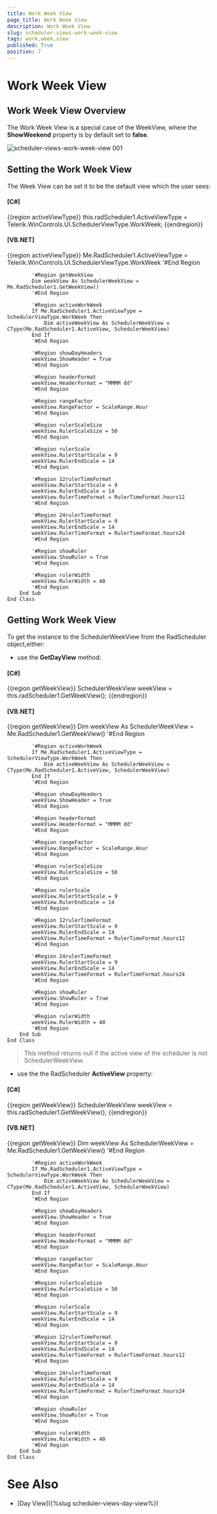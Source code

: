 ```yaml
---
title: Work Week View
page_title: Work Week View
description: Work Week View
slug: scheduler-views-work-week-view
tags: work,week,view
published: True
position: 7
---
```


# Work Week View



## Work Week View Overview

The Work Week View is a special case of the WeekView, where the
          __ShowWeekend__ property is by default set to
          __false__.
        

![scheduler-views-work-week-view 001](images/scheduler-views-work-week-view001.png)

## Setting the Work Week View

The Week View can be set it to be the default view which the user sees:

#### __[C#]__

{{region activeViewType}}
	            this.radScheduler1.ActiveViewType = Telerik.WinControls.UI.SchedulerViewType.WorkWeek;
	{{endregion}}



#### __[VB.NET]__

{{region activeViewType}}
	        Me.RadScheduler1.ActiveViewType = Telerik.WinControls.UI.SchedulerViewType.WorkWeek
	        '#End Region
	
	        '#Region getWeekView
	        Dim weekView As SchedulerWeekView = Me.RadScheduler1.GetWeekView()
	        '#End Region
	
	        '#Region activeWorkWeek
	        If Me.RadScheduler1.ActiveViewType = SchedulerViewType.WorkWeek Then
	            Dim activeWeekView As SchedulerWeekView = CType(Me.RadScheduler1.ActiveView, SchedulerWeekView)
	        End If
	        '#End Region
	
	        '#Region showDayHeaders
	        weekView.ShowHeader = True
	        '#End Region
	
	        '#Region headerFormat
	        weekView.HeaderFormat = "MMMM dd"
	        '#End Region
	
	        '#Region rangeFactor
	        weekView.RangeFactor = ScaleRange.Hour
	        '#End Region
	
	        '#Region rulerScaleSize
	        weekView.RulerScaleSize = 50
	        '#End Region
	
	        '#Region rulerScale
	        weekView.RulerStartScale = 9
	        weekView.RulerEndScale = 14
	        '#End Region
	
	        '#Region 12rulerTimeFormat
	        weekView.RulerStartScale = 9
	        weekView.RulerEndScale = 14
	        weekView.RulerTimeFormat = RulerTimeFormat.hours12
	        '#End Region
	
	        '#Region 24rulerTimeFormat
	        weekView.RulerStartScale = 9
	        weekView.RulerEndScale = 14
	        weekView.RulerTimeFormat = RulerTimeFormat.hours24
	        '#End Region
	
	        '#Region showRuler
	        weekView.ShowRuler = True
	        '#End Region
	
	        '#Region rulerWidth
	        weekView.RulerWidth = 40
	        '#End Region
	    End Sub
	End Class



## Getting Work Week View

To get the instance to the SchedulerWeekView from the RadScheduler object,either:

* use the __GetDayView__ method:
            

#### __[C#]__

{{region getWeekView}}
	            SchedulerWeekView weekView = this.radScheduler1.GetWeekView();
	{{endregion}}



#### __[VB.NET]__

{{region getWeekView}}
	        Dim weekView As SchedulerWeekView = Me.RadScheduler1.GetWeekView()
	        '#End Region
	
	        '#Region activeWorkWeek
	        If Me.RadScheduler1.ActiveViewType = SchedulerViewType.WorkWeek Then
	            Dim activeWeekView As SchedulerWeekView = CType(Me.RadScheduler1.ActiveView, SchedulerWeekView)
	        End If
	        '#End Region
	
	        '#Region showDayHeaders
	        weekView.ShowHeader = True
	        '#End Region
	
	        '#Region headerFormat
	        weekView.HeaderFormat = "MMMM dd"
	        '#End Region
	
	        '#Region rangeFactor
	        weekView.RangeFactor = ScaleRange.Hour
	        '#End Region
	
	        '#Region rulerScaleSize
	        weekView.RulerScaleSize = 50
	        '#End Region
	
	        '#Region rulerScale
	        weekView.RulerStartScale = 9
	        weekView.RulerEndScale = 14
	        '#End Region
	
	        '#Region 12rulerTimeFormat
	        weekView.RulerStartScale = 9
	        weekView.RulerEndScale = 14
	        weekView.RulerTimeFormat = RulerTimeFormat.hours12
	        '#End Region
	
	        '#Region 24rulerTimeFormat
	        weekView.RulerStartScale = 9
	        weekView.RulerEndScale = 14
	        weekView.RulerTimeFormat = RulerTimeFormat.hours24
	        '#End Region
	
	        '#Region showRuler
	        weekView.ShowRuler = True
	        '#End Region
	
	        '#Region rulerWidth
	        weekView.RulerWidth = 40
	        '#End Region
	    End Sub
	End Class



>This method
                returns null if the active view of the scheduler is not
                SchedulerWeekView.
              

* use the the RadScheduler __ActiveView__ property:
               
            

#### __[C#]__

{{region getWeekView}}
	            SchedulerWeekView weekView = this.radScheduler1.GetWeekView();
	{{endregion}}



#### __[VB.NET]__

{{region getWeekView}}
	        Dim weekView As SchedulerWeekView = Me.RadScheduler1.GetWeekView()
	        '#End Region
	
	        '#Region activeWorkWeek
	        If Me.RadScheduler1.ActiveViewType = SchedulerViewType.WorkWeek Then
	            Dim activeWeekView As SchedulerWeekView = CType(Me.RadScheduler1.ActiveView, SchedulerWeekView)
	        End If
	        '#End Region
	
	        '#Region showDayHeaders
	        weekView.ShowHeader = True
	        '#End Region
	
	        '#Region headerFormat
	        weekView.HeaderFormat = "MMMM dd"
	        '#End Region
	
	        '#Region rangeFactor
	        weekView.RangeFactor = ScaleRange.Hour
	        '#End Region
	
	        '#Region rulerScaleSize
	        weekView.RulerScaleSize = 50
	        '#End Region
	
	        '#Region rulerScale
	        weekView.RulerStartScale = 9
	        weekView.RulerEndScale = 14
	        '#End Region
	
	        '#Region 12rulerTimeFormat
	        weekView.RulerStartScale = 9
	        weekView.RulerEndScale = 14
	        weekView.RulerTimeFormat = RulerTimeFormat.hours12
	        '#End Region
	
	        '#Region 24rulerTimeFormat
	        weekView.RulerStartScale = 9
	        weekView.RulerEndScale = 14
	        weekView.RulerTimeFormat = RulerTimeFormat.hours24
	        '#End Region
	
	        '#Region showRuler
	        weekView.ShowRuler = True
	        '#End Region
	
	        '#Region rulerWidth
	        weekView.RulerWidth = 40
	        '#End Region
	    End Sub
	End Class



# See Also

 * [Day View]({%slug scheduler-views-day-view%})
